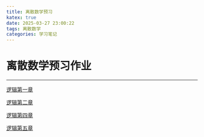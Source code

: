 ```yaml
---
title: 离散数学预习
katex: true
date: 2025-03-27 23:00:22
tags: 离散数学
categories: 学习笔记
---
```

# 离散数学预习作业
****
[逻辑第一章](https://zhouzhou12203.github.io/picx-images-hosting/逻辑第一章预习作业.1hsdbw94bx.webp)

[逻辑第二章](https://zhouzhou12203.github.io/picx-images-hosting/逻辑第二章预习作业.8adeyczlan.webp)

[逻辑第四章](https://zhouzhou12203.github.io/picx-images-hosting/逻辑第四章课前测试.5q7ksoh8il.webp)

[逻辑第五章](https://zhouzhou12203.github.io/picx-images-hosting/逻辑第五章预习.3k86k6iwbe.webp)
